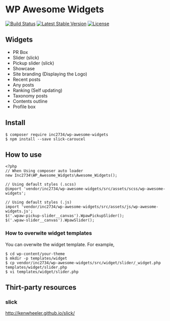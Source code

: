 # WP Awesome Widgets

[![Build Status](https://travis-ci.org/inc2734/wp-awesome-widgets.svg?branch=master)](https://travis-ci.org/inc2734/wp-awesome-widgets)
[![Latest Stable Version](https://poser.pugx.org/inc2734/wp-awesome-widgets/v/stable)](https://packagist.org/packages/inc2734/wp-awesome-widgets)
[![License](https://poser.pugx.org/inc2734/wp-awesome-widgets/license)](https://packagist.org/packages/inc2734/wp-awesome-widgets)

## Widgets

* PR Box
* Slider (slick)
* Pickup slider (slick)
* Showcase
* Site branding (Displaying the Logo)
* Recent posts
* Any posts
* Ranking (Self updating)
* Taxonomy posts
* Contents outline
* Profile box

## Install
```
$ composer require inc2734/wp-awesome-widgets
$ npm install --save slick-caroucel
```

## How to use
```
<?php
// When Using composer auto loader
new Inc2734\WP_Awesome_Widgets\Awesome_Widgets();
```

```
// Using default styles (.scss)
@import 'vendor/inc2734/wp-awesome-widgets/src/assets/scss/wp-awesome-widgets';
```

```
// Using default styles (.js)
import 'vendor/inc2734/wp-awesome-widgets/src/assets/js/wp-awesome-widgets.js';
$('.wpaw-pickup-slider__canvas').WpawPickupSlider();
$('.wpaw-slider__canvas').WpawSlider();
```

### How to overwite widget templates
You can overwite the widget template.
For example,

```
$ cd wp-content/your-theme
$ mkdir -p templates/widget
$ cp vendor/inc2734/wp-awesome-widgets/src/widget/slider/_widget.php templates/widget/slider.php
$ vi templates/widget/slider.php
```

## Thirt-party resources
### slick
http://kenwheeler.github.io/slick/
